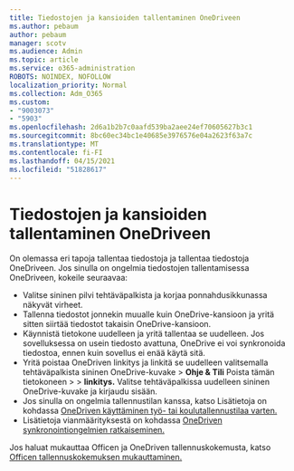 ```yaml
---
title: Tiedostojen ja kansioiden tallentaminen OneDriveen
ms.author: pebaum
author: pebaum
manager: scotv
ms.audience: Admin
ms.topic: article
ms.service: o365-administration
ROBOTS: NOINDEX, NOFOLLOW
localization_priority: Normal
ms.collection: Adm_O365
ms.custom:
- "9003073"
- "5903"
ms.openlocfilehash: 2d6a1b2b7c0aafd539ba2aee24ef70605627b3c1
ms.sourcegitcommit: 8bc60ec34bc1e40685e3976576e04a2623f63a7c
ms.translationtype: MT
ms.contentlocale: fi-FI
ms.lasthandoff: 04/15/2021
ms.locfileid: "51828617"
---
```

# <a name="saving-files-and-folders-to-onedrive"></a>Tiedostojen ja kansioiden tallentaminen OneDriveen

On olemassa eri tapoja tallentaa tiedostoja ja tallentaa tiedostoja OneDriveen. Jos sinulla on ongelmia tiedostojen tallentamisessa OneDriveen, kokeile seuraavaa:

- Valitse sininen pilvi tehtäväpalkista ja korjaa ponnahdusikkunassa näkyvät virheet.
- Tallenna tiedostot jonnekin muualle kuin OneDrive-kansioon ja yritä sitten siirtää tiedostot takaisin OneDrive-kansioon.
- Käynnistä tietokone uudelleen ja yritä tallentaa se uudelleen. Jos sovelluksessa on usein tiedosto avattuna, OneDrive ei voi synkronoida tiedostoa, ennen kuin sovellus ei enää käytä sitä.    
- Yritä poistaa OneDriven linkitys ja linkitä se uudelleen valitsemalla tehtäväpalkista sininen OneDrive-kuvake > **Ohje & Tili** Poista tämän tietokoneen  >    >  **linkitys.** Valitse tehtäväpalkissa uudelleen sininen OneDrive-kuvake ja kirjaudu sisään.
- Jos sinulla on ongelmia tallennustilan kanssa, katso Lisätietoja on kohdassa [OneDriven käyttäminen työ- tai koulutallennustilaa varten.](https://support.microsoft.com/office/manage-your-onedrive-for-work-or-school-storage-31519161-059c-4764-b6f8-f5cd29f7fe68)
- Lisätietoja vianmäärityksestä on kohdassa [OneDriven synkronointiongelmien ratkaiseminen.](https://docs.microsoft.com/alchemyinsights/fix-onedrive-sync-issues)  

Jos haluat mukauttaa Officen ja OneDriven tallennuskokemusta, katso [Officen tallennuskokemuksen mukauttaminen.](https://support.microsoft.com/office/customize-the-save-experience-in-office-786200a7-f5f2-4d26-a3ae-b78c60dd5d3b)
